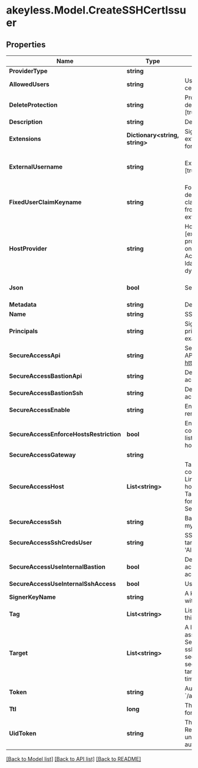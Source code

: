 # akeyless.Model.CreateSSHCertIssuer

## Properties

Name | Type | Description | Notes
------------ | ------------- | ------------- | -------------
**ProviderType** | **string** |  | [optional] 
**AllowedUsers** | **string** | Users allowed to fetch the certificate, e.g root,ubuntu | [default to "-"]
**DeleteProtection** | **string** | Protection from accidental deletion of this object [true/false] | [optional] 
**Description** | **string** | Description of the object | [optional] 
**Extensions** | **Dictionary&lt;string, string&gt;** | Signed certificates with extensions, e.g permit-port-forwarding&#x3D;\\\&quot;\\\&quot; | [optional] 
**ExternalUsername** | **string** | Externally provided username [true/false] | [optional] [default to "false"]
**FixedUserClaimKeyname** | **string** | For externally provided users, denotes the key-name of IdP claim to extract the username from (relevant only for external-username&#x3D;true) | [optional] 
**HostProvider** | **string** | Host provider type [explicit/target], Default Host provider is explicit, Relevant only for Secure Remote Access of ssh cert issuer, ldap rotated secret and ldap dynamic secret | [optional] 
**Json** | **bool** | Set output format to JSON | [optional] [default to false]
**Metadata** | **string** | Deprecated - use description | [optional] 
**Name** | **string** | SSH certificate issuer name | 
**Principals** | **string** | Signed certificates with principal, e.g example_role1,example_role2 | [optional] 
**SecureAccessApi** | **string** | Secure Access SSH control API endpoint. E.g. https://my.sra-server:9900 | [optional] 
**SecureAccessBastionApi** | **string** | Deprecated. use secure-access-api | [optional] 
**SecureAccessBastionSsh** | **string** | Deprecated. use secure-access-ssh | [optional] 
**SecureAccessEnable** | **string** | Enable/Disable secure remote access [true/false] | [optional] 
**SecureAccessEnforceHostsRestriction** | **bool** | Enable this flag to enforce connections only to the hosts listed in - -secure-access-host | [optional] 
**SecureAccessGateway** | **string** |  | [optional] 
**SecureAccessHost** | **List&lt;string&gt;** | Target servers for connections (In case of Linked Target association, host(s) will inherit Linked Target hosts - Relevant only for Dynamic Secrets/producers) | [optional] 
**SecureAccessSsh** | **string** | Bastion&#39;s SSH server. E.g. my.sra-server:22 | [optional] 
**SecureAccessSshCredsUser** | **string** | SSH username to connect to target server, must be in &#39;Allowed Users&#39; list | [optional] 
**SecureAccessUseInternalBastion** | **bool** | Deprecated. Use secure-access-use-internal-ssh-access | [optional] 
**SecureAccessUseInternalSshAccess** | **bool** | Use internal SSH Access | [optional] 
**SignerKeyName** | **string** | A key to sign the certificate with | 
**Tag** | **List&lt;string&gt;** | List of the tags attached to this key | [optional] 
**Target** | **List&lt;string&gt;** | A list of linked targets to be associated, Relevant only for Secure Remote Access for ssh cert issuer, ldap rotated secret and ldap dynamic secret, To specify multiple targets use argument multiple times | [optional] 
**Token** | **string** | Authentication token (see &#x60;/auth&#x60; and &#x60;/configure&#x60;) | [optional] 
**Ttl** | **long** | The requested Time To Live for the certificate, in seconds | 
**UidToken** | **string** | The universal identity token, Required only for universal_identity authentication | [optional] 

[[Back to Model list]](../README.md#documentation-for-models) [[Back to API list]](../README.md#documentation-for-api-endpoints) [[Back to README]](../README.md)

